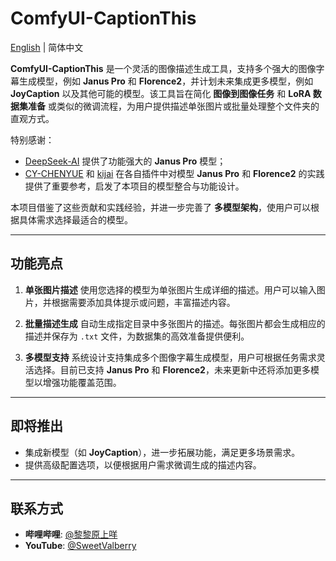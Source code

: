 # ComfyUI-CaptionThis

[English](README.md) | 简体中文

**ComfyUI-CaptionThis** 是一个灵活的图像描述生成工具，支持多个强大的图像字幕生成模型，例如 **Janus Pro** 和 **Florence2**，并计划未来集成更多模型，例如 **JoyCaption** 以及其他可能的模型。该工具旨在简化 **图像到图像任务** 和 **LoRA 数据集准备** 或类似的微调流程，为用户提供描述单张图片或批量处理整个文件夹的直观方式。

特别感谢：
- [DeepSeek-AI](https://github.com/deepseek-ai/Janus) 提供了功能强大的 **Janus Pro** 模型；
- [CY-CHENYUE](https://github.com/CY-CHENYUE/ComfyUI-Janus-Pro) 和 [kijai](https://github.com/kijai/ComfyUI-Florence2) 在各自插件中对模型 **Janus Pro** 和 **Florence2** 的实践提供了重要参考，启发了本项目的模型整合与功能设计。

本项目借鉴了这些贡献和实践经验，并进一步完善了 **多模型架构**，使用户可以根据具体需求选择最适合的模型。

---

## 功能亮点

1. **单张图片描述**
   使用您选择的模型为单张图片生成详细的描述。用户可以输入图片，并根据需要添加具体提示或问题，丰富描述内容。

2. **批量描述生成**
   自动生成指定目录中多张图片的描述。每张图片都会生成相应的描述并保存为 `.txt` 文件，为数据集的高效准备提供便利。

3. **多模型支持**
   系统设计支持集成多个图像字幕生成模型，用户可根据任务需求灵活选择。目前已支持 **Janus Pro** 和 **Florence2**，未来更新中还将添加更多模型以增强功能覆盖范围。

---

## 即将推出

- 集成新模型（如 **JoyCaption**），进一步拓展功能，满足更多场景需求。
- 提供高级配置选项，以便根据用户需求微调生成的描述内容。

---

## 联系方式

- **哔哩哔哩**: [@黎黎原上咩](https://space.bilibili.com/449342345)
- **YouTube**: [@SweetValberry](https://www.youtube.com/@SweetValberry)